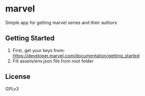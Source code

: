 # marvel

Simple app for getting marvel series and their authors 

## Getting Started

1. First, get your keys from: https://developer.marvel.com/documentation/getting_started
2. Fill assets/env.json file from root folder

## License
GPLv3